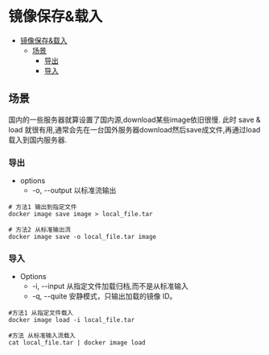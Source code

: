 # 镜像保存&载入

- [镜像保存\&载入](#镜像保存载入)
  - [场景](#场景)
    - [导出](#导出)
    - [导入](#导入)


## 场景
国内的一些服务器就算设置了国内源,download某些image依旧很慢. 此时 save & load 就很有用,通常会先在一台国外服务器download然后save成文件,再通过load载入到国内服务器.


### 导出
- options
  - -o, --output 以标准流输出

```shell
# 方法1 输出到指定文件
docker image save image > local_file.tar

# 方法2 从标准输出流
docker image save -o local_file.tar image
```

### 导入
-   Options
    -  -i, --input 从指定文件加载归档,而不是从标准输入
    -  -q, --quite 安静模式，只输出加载的镜像 ID。

``` shell
#方法1 从指定文件载入
docker image load -i local_file.tar

#方法 从标准输入流载入
cat local_file.tar | docker image load
```